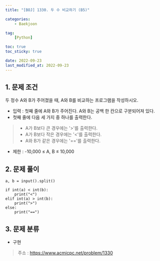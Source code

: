 ```yaml
---
title: "[BOJ] 1330. 두 수 비교하기 (B5)"

categories:
    - Baekjoon

tag:
    [Python]

toc: true
toc_sticky: true

date: 2022-09-23
last_modified_at: 2022-09-23
---
```

## 1. 문제 조건
두 정수 A와 B가 주어졌을 때, A와 B를 비교하는 프로그램을 작성하시오.

- 입력 : 첫째 줄에 A와 B가 주어진다. A와 B는 공백 한 칸으로 구분되어져 있다.
- 첫째 줄에 다음 세 가지 중 하나를 출력한다.
> - A가 B보다 큰 경우에는 '>'를 출력한다.
> - A가 B보다 작은 경우에는 '<'를 출력한다.
> - A와 B가 같은 경우에는 '=='를 출력한다.
- 제한 : -10,000 ≤ A, B ≤ 10,000

## 2. 문제 풀이

```
a, b = input().split()

if int(a) < int(b):
    print("<")
elif int(a) > int(b):
    print(">")
else:
    print("==")
```

## 3. 문제 분류
- 구현

> 주소 : <a href="https://www.acmicpc.net/problem/1330">https://www.acmicpc.net/problem/1330</a>